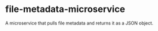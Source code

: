 # file-metadata-microservice
A microservice that pulls file metadata and returns it as a JSON object.
